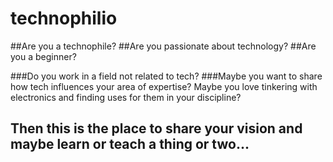 # technophilio

##Are you a technophile? 
##Are you passionate about technology? 
##Are you a beginner?

###Do you work in a field not related to tech?
###Maybe you want to share how tech influences your area of expertise? Maybe you love tinkering with electronics and finding uses for them in your discipline?

## Then this is the place to share your vision and maybe learn or teach a thing or two...
